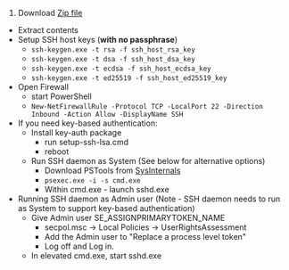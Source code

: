1. Download [Zip file](https://github.com/PowerShell/Win32-OpenSSH/releases/download/10_13_2015/OpenSSH-Win32.zip)
* Extract contents
* Setup SSH host keys (**with no passphrase**)
     * `ssh-keygen.exe -t rsa -f ssh_host_rsa_key`
     * `ssh-keygen.exe -t dsa -f ssh_host_dsa_key`
     * `ssh-keygen.exe -t ecdsa -f ssh_host_ecdsa_key`
     * `ssh-keygen.exe -t ed25519 -f ssh_host_ed25519_key`
* Open Firewall
     * start PowerShell
     * `New-NetFirewallRule -Protocol TCP -LocalPort 22 -Direction Inbound -Action Allow -DisplayName SSH`
* If you need key-based authentication:
     * Install key-auth package
          * run setup-ssh-lsa.cmd
          * reboot
     * Run SSH daemon as System (See below for alternative options)
          * Download PSTools from [SysInternals](https://technet.microsoft.com/en-us/sysinternals/bb897553)
          * `psexec.exe -i -s cmd.exe`
          * Within cmd.exe - launch sshd.exe
* Running SSH daemon as Admin user (Note - SSH daemon needs to run as System to support key-based authentication)
     * Give Admin user SE_ASSIGNPRIMARYTOKEN_NAME
          * secpol.msc -> Local Policies -> UserRightsAssessment  
          * Add the Admin user to "Replace a process level token"
          * Log off and Log in.
     * In elevated cmd.exe, start sshd.exe
